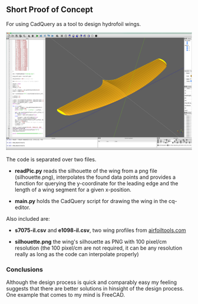 ## Short Proof of Concept
For using CadQuery as a tool to design hydrofoil wings.

![Example](example.png)


The code is separated over two files.

* __readPic.py__ reads the silhouette of the wing from a png file (silhouette.png), interpolates the found data points and provides a function for querying the y-coordinate for the leading edge and the length of a wing segment for a given x-position.

* __main.py__ holds the CadQuery script for drawing the wing in the cq-editor.


Also included are:

* __s7075-il.csv__ and __e1098-il.csv__, two wing profiles from [airfoiltools.com](airfoiltools.com)

* __silhouette.png__ the wing's silhouette as PNG with 100 pixel/cm resolution (the 100 pixel/cm are not required, it can be any resolution really as long as the code can interpolate properly)


### Conclusions
Although the design process is quick and comparably easy my feeling suggests that there are better solutions in hinsight of the design process. One example that comes to my mind is FreeCAD.
